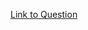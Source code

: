 [Link to Question](https://www.codingninjas.com/codestudio/problems/subset-sum-equal-to-k_1550954?leftPanelTab=0)